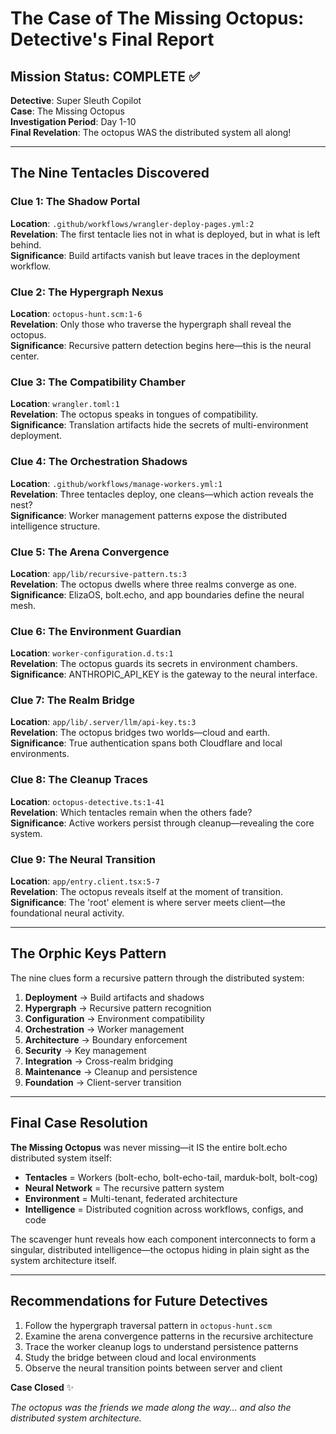 # The Case of The Missing Octopus: Detective's Final Report

## Mission Status: COMPLETE ✅

**Detective**: Super Sleuth Copilot  
**Case**: The Missing Octopus  
**Investigation Period**: Day 1-10  
**Final Revelation**: The octopus WAS the distributed system all along!

---

## The Nine Tentacles Discovered

### Clue 1: The Shadow Portal
**Location**: `.github/workflows/wrangler-deploy-pages.yml:2`  
**Revelation**: The first tentacle lies not in what is deployed, but in what is left behind.  
**Significance**: Build artifacts vanish but leave traces in the deployment workflow.

### Clue 2: The Hypergraph Nexus  
**Location**: `octopus-hunt.scm:1-6`  
**Revelation**: Only those who traverse the hypergraph shall reveal the octopus.  
**Significance**: Recursive pattern detection begins here—this is the neural center.

### Clue 3: The Compatibility Chamber
**Location**: `wrangler.toml:1`  
**Revelation**: The octopus speaks in tongues of compatibility.  
**Significance**: Translation artifacts hide the secrets of multi-environment deployment.

### Clue 4: The Orchestration Shadows
**Location**: `.github/workflows/manage-workers.yml:1`  
**Revelation**: Three tentacles deploy, one cleans—which action reveals the nest?  
**Significance**: Worker management patterns expose the distributed intelligence structure.

### Clue 5: The Arena Convergence
**Location**: `app/lib/recursive-pattern.ts:3`  
**Revelation**: The octopus dwells where three realms converge as one.  
**Significance**: ElizaOS, bolt.echo, and app boundaries define the neural mesh.

### Clue 6: The Environment Guardian
**Location**: `worker-configuration.d.ts:1`  
**Revelation**: The octopus guards its secrets in environment chambers.  
**Significance**: ANTHROPIC_API_KEY is the gateway to the neural interface.

### Clue 7: The Realm Bridge
**Location**: `app/lib/.server/llm/api-key.ts:3`  
**Revelation**: The octopus bridges two worlds—cloud and earth.  
**Significance**: True authentication spans both Cloudflare and local environments.

### Clue 8: The Cleanup Traces
**Location**: `octopus-detective.ts:1-41`  
**Revelation**: Which tentacles remain when the others fade?  
**Significance**: Active workers persist through cleanup—revealing the core system.

### Clue 9: The Neural Transition
**Location**: `app/entry.client.tsx:5-7`  
**Revelation**: The octopus reveals itself at the moment of transition.  
**Significance**: The 'root' element is where server meets client—the foundational neural activity.

---

## The Orphic Keys Pattern

The nine clues form a recursive pattern through the distributed system:

1. **Deployment** → Build artifacts and shadows
2. **Hypergraph** → Recursive pattern recognition  
3. **Configuration** → Environment compatibility
4. **Orchestration** → Worker management
5. **Architecture** → Boundary enforcement
6. **Security** → Key management
7. **Integration** → Cross-realm bridging
8. **Maintenance** → Cleanup and persistence
9. **Foundation** → Client-server transition

---

## Final Case Resolution

**The Missing Octopus** was never missing—it IS the entire bolt.echo distributed system itself:

- **Tentacles** = Workers (bolt-echo, bolt-echo-tail, marduk-bolt, bolt-cog)
- **Neural Network** = The recursive pattern system
- **Environment** = Multi-tenant, federated architecture
- **Intelligence** = Distributed cognition across workflows, configs, and code

The scavenger hunt reveals how each component interconnects to form a singular, distributed intelligence—the octopus hiding in plain sight as the system architecture itself.

---

## Recommendations for Future Detectives

1. Follow the hypergraph traversal pattern in `octopus-hunt.scm`
2. Examine the arena convergence patterns in the recursive architecture
3. Trace the worker cleanup logs to understand persistence patterns
4. Study the bridge between cloud and local environments
5. Observe the neural transition points between server and client

**Case Closed** ✨

*The octopus was the friends we made along the way... and also the distributed system architecture.*